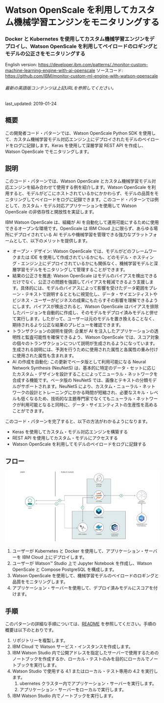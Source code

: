 # Watson OpenScale を利用してカスタム機械学習エンジンをモニタリングする

### Docker と Kubernetes を使用してカスタム機械学習エンジンをデプロイし、Watson OpenScale を利用してペイロードのロギングとモデルの公正さをモニタリングする

English version: https://developer.ibm.com/patterns/./monitor-custom-machine-learning-engine-with-ai-openscale
  ソースコード: https://github.com/IBM/monitor-custom-ml-engine-with-watson-openscale

###### 最新の英語版コンテンツは上記URLを参照してください。
last_updated: 2019-01-24

 ## 概要

この開発者コード・パターンでは、Watson OpenScale Python SDK を使用して、カスタム機械学習モデル対応エンジン上にデプロイされたモデルのペイロードをログに記録します。Keras を使用して深層学習 REST API を作成し、Watson OpenScale でモニタリングします。

## 説明

このコード・パターンでは、Watson OpenScale とカスタム機械学習モデル対応エンジンを組み合わせて使用する例を紹介します。Watson OpenScale を利用すると、モデルがどこにホストされているかにかかわらず、モデルの品質をモニタリングしてペイロードをログに記録できます。このコード・パターンでは例として、カスタム・モデル対応アプリケーションを使用して Watson OpenScale の非依存性と開放性を実証します。

IBM Watson OpenScale は、組織が AI を自動化して運用可能にするために使用できるオープンな環境です。OpenScale は IBM Cloud 上に限らず、あらゆる場所にデプロイされている AI モデルや機械学習を管理できる強力なプラットフォームとして、以下のメリットを提供します。

* オープン・デザイン: Watson OpenScale では、モデルがどのフレームワークまたは IDE を使用して作成されているかにも、どのモデル・ホスティング・エンジン上にデプロイされているかにも関係なく、機械学習モデルと深層学習モデルをモニタリングして管理することができます。
* 結果の公正さを推進: Watson OpenScale はモデルのバイアスを検出できるだけでなく、公正さの問題を強調してバイアスを軽減できるよう支援します。具体的には、モデルのバイアスによって影響を受けたデータ範囲をプレーン・テキストで説明するとともに視覚化し、データ・サイエンティストやビジネス・ユーザーがビジネスの成果にもたらすその影響を理解できるようにします。バイアスが検出されると、Watson OpenScale はバイアスを排除したバージョンを自動的に作成し、そのモデルをデプロイ済みモデルと併せて実行します。したがって、ユーザーは元のモデルを置き換えることなく、期待されるより公正な結果のプレビューを確認できます。
* トランザクションの説明を提供: 企業が AI を注入したアプリケーションの透明性と監査可能性を確保できるよう、Watson OpenScale では、スコア対象の個々のトランザクションについて説明が生成されるようになっています。生成される説明には、予測を行うために使用された属性と各属性の重み付けに使用された属性も含まれます。
* AI の作成を自動化: この更新でベータ版として利用可能になる Neural Network Synthesis (NeuNetS) は、基本的に特定のデータ・セットに応じたカスタム・デザインを設計することによってニューラル・ネットワークを合成する機能です。ベータ版の NeuNetS では、画像とテキストの分類モデルがサポートされます。NeuNetS により、カスタム・ニューラル・ネットワークの設計とトレーニングにかかる時間が短縮され、必要なスキル・レベルも低くなるため、技術的な主題専門家でなくてもニューラル・ネットワークが利用可能となると同時に、データ・サイエンティストの生産性を高めることができます。

このコード・パターンを完了すると、以下の方法がわかるようになります。

* Keras を使用してカスタム・モデル対応エンジンを構築する
* REST API を使用してカスタム・モデルにアクセスする
* Watson OpenScale を利用してモデルのペイロードをログに記録する

## フロー

![機械学習エンジンのフロー図](./images/flow-monitor-custom-machine-learning.png)

1. ユーザーが Kubernetes と Docker を使用して、アプリケーション・サーバーを IBM Cloud 上にデプロイします。
1. ユーザーが Watson&trade; Studio 上で Jupyter Notebook を作成し、Watson OpenScale と Compose PostgreSQL を構成します。
1. Watson OpenScale を使用して、機械学習モデルのペイロードのロギングと品質をモニタリングします。
1. アプリケーション・サーバーを使用して、デプロイ済みモデルにスコアを付けます。

## 手順

このパターンの詳細な手順については、[README](https://github.com/IBM/monitor-custom-ml-engine-with-watson-openscale/blob/master/README.md) を参照してください。手順の概要は以下のとおりです。

1. リポジトリーを複製します。
1. IBM Cloud で Watson サービス・インスタンスを作成します。
1. IBM Watson Studio 内で公開アドレスを指定したサーバーで使用するためのノートブックを作成するか、ローカル・テストのみを目的にローカルでノートブックを実行します。
1. Watson Studio で使用する 4.1 またはローカル・テスト専用の 4.2 を実行します。  
    1. ubernetes クラスター内でアプリケーション・サーバーを実行します。  
    1. アプリケーション・サーバーをローカルで実行します。
1. IBM Watson Studio 内でノートブックを実行します。
